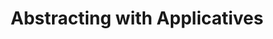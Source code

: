 ---
title: Abstracting with Applicatives
url: http://comonad.com/reader/2012/abstracting-with-applicatives/
authors:
- Gershom Bazerman
type: article
tags:
- applicative functors
doHaskell-type: blog post
dohaskell-year: 2012
---